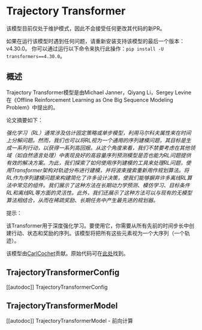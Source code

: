 <!--版权所有2022 The HuggingFace团队。保留所有权利。

根据Apache License, Version 2.0 (许可证)进行许可；除非符合许可证的规定，否则不得使用此文件。
你可以在以下网址获取许可证的副本：

http://www.apache.org/licenses/LICENSE-2.0

除非适用法律需要或书面同意，根据许可证分发的软件是基于"AS IS"的基础上，无论是明示还是暗示的，不附带任何保证或条件。
有关更多细节，请参阅许可证中的规定。-->

# Trajectory Transformer

<Tip warning={true}>

该模型目前仅处于维护模式，因此不会接受任何更改其代码的新PR。

如果在运行该模型时遇到任何问题，请重新安装支持该模型的最后一个版本：v4.30.0。
你可以通过运行以下命令来执行此操作：`pip install -U transformers==4.30.0`。

</Tip>

## 概述

Trajectory Transformer模型是由Michael Janner，Qiyang Li，Sergey Levine在《Offline Reinforcement Learning as One Big Sequence Modeling Problem》中提出的。

论文摘要如下：

*强化学习（RL）通常涉及估计固定策略或单步模型，利用马尔科夫属性来在时间上分解问题。然而，我们也可以将RL视为一个通用的序列建模问题，其目标是生成一系列行动，以获得一系列高回报。从这个角度来看，我们不禁要考虑在其他领域（如自然语言处理）中表现良好的高容量序列预测模型是否也能为RL问题提供有效的解决方案。为此，我们探索了如何使用序列建模的工具来处理RL问题，使用Transformer架构对轨迹分布进行建模，并将波束搜索重新用作规划算法。将RL作为序列建模问题来构建简化了许多设计决策，使我们能够摒弃许多离线RL算法中常见的组件。我们展示了这种方法在长期动力学预测、模仿学习、目标条件RL和离线RL等方面的灵活性。此外，我们还展示了这种方法可以与现有的无模型算法相结合，从而在稀疏奖励、长期任务中产生最先进的规划器。*

提示：

该Transformer用于深度强化学习。要使用它，你需要从所有先前的时间步长中创建行动、状态和奖励的序列。该模型将把所有这些元素视为一个大序列（一个轨迹）。

该模型由[CarlCochet](https://huggingface.co/CarlCochet)贡献。原始代码可在[此处](https://github.com/jannerm/trajectory-transformer)找到。

## TrajectoryTransformerConfig

[[autodoc]] TrajectoryTransformerConfig


## TrajectoryTransformerModel

[[autodoc]] TrajectoryTransformerModel
    - 前向计算
